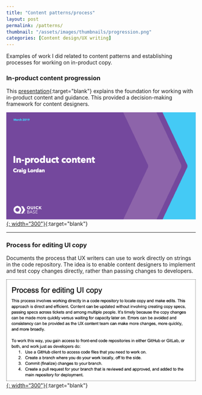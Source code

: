 ```yaml
---
title: "Content patterns/process"
layout: post
permalink: /patterns/
thumbnail: "/assets/images/thumbnails/progression.png"
categories: [Content design/UX writing]
---
```

Examples of work I did related to content patterns and establishing processes for working on in-product copy.


### In-product content progression
This [presentation](/assets/pdf/Quick-Base-content-progression.pdf){:target="blank"} explains the foundation for working with in-product content and guidance. This provided a decision-making framework for content designers.

[![](/assets/images/progression.png){: width=“300"}](/assets/pdf/Quick-Base-content-progression.pdf){:target="blank"}

---

### Process for editing UI copy
Documents the process that UX writers can use to work directly on strings in the code repository. The idea is to enable content designers to implement and test copy changes directly, rather than passing changes to developers.

[![](/assets/images/process.png){: width=“300"}](/assets/pdf/process-editing-strings.pdf){:target="blank"}
